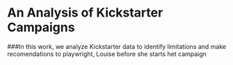# An Analysis of Kickstarter Campaigns
###In this work, we analyze Kickstarter data to identify limitations and make recomendations to playwright, Louise before she starts het campaign
